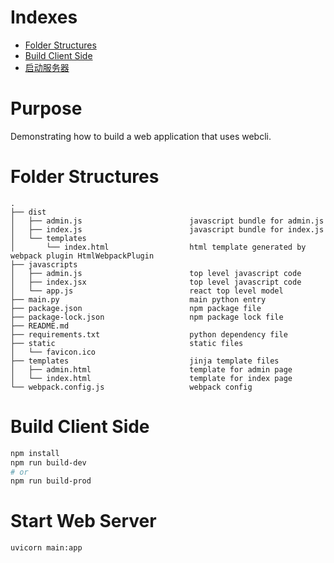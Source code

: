 # Indexes
* [Folder Structures](#folder-structures)
* [Build Client Side](#build-client-side)
* [启动服务器](#启动服务器)

# Purpose
Demonstrating how to build a web application that uses webcli.

# Folder Structures
```text
.
├── dist                                
│   ├── admin.js                        javascript bundle for admin.js
│   ├── index.js                        javascript bundle for index.js
│   └── templates
│       └── index.html                  html template generated by webpack plugin HtmlWebpackPlugin
├── javascripts                         
│   ├── admin.js                        top level javascript code
│   ├── index.jsx                       top level javascript code
│   └── app.js                          react top level model
├── main.py                             main python entry
├── package.json                        npm package file
├── package-lock.json                   npm package lock file
├── README.md
├── requirements.txt                    python dependency file
├── static                              static files
│   └── favicon.ico
├── templates                           jinja template files
│   ├── admin.html                      template for admin page
│   └── index.html                      template for index page
└── webpack.config.js                   webpack config
```

# Build Client Side
```bash
npm install
npm run build-dev
# or
npm run build-prod
```

# Start Web Server
```bash
uvicorn main:app
```
